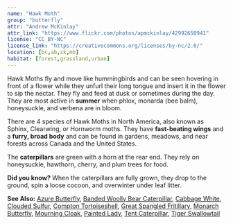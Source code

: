 ```yaml
---
name: "Hawk Moth"
group: "butterfly"
attr: "Andrew McKinlay"
attr_link: "https://www.flickr.com/photos/apmckinlay/42992650941"
license: "CC BY-NC"
license_link: "https://creativecommons.org/licenses/by-nc/2.0/"
location: [bc,ab,sk,mb]
habitat: [forest,grassland,urban]
---
```

Hawk Moths fly and move like hummingbirds and can be seen hovering in front of a flower while they unfurl their long tongue and insert it in the flower to sip the nectar. They fly and feed at dusk or sometimes during the day. They are most active in **summer** when phlox, monarda (bee balm), honeysuckle, and verbena are in bloom.

There are 4 species of Hawk Moths in North America, also known as Sphinx, Clearwing, or Hornworm moths. They have **fast-beating wings** and a **furry, broad body** and can be found in gardens, meadows, and near forests across Canada and the United States.

The **caterpillars** are green with a horn at the rear end. They rely on honeysuckle, hawthorn, cherry, and plum trees for food.

**Did you know?** When the caterpillars are fully grown, they drop to the ground, spin a loose cocoon, and overwinter under leaf litter.

<!-- generated, do not edit -->
**See Also:**
[Azure Butterfly](/{{section}}/azurebut),
[Banded Woolly Bear Caterpillar](/{{section}}/bandwb),
[Cabbage White](/{{section}}/cabbgwht),
[Clouded Sulfur](/{{section}}/cloudsulf),
[Compton Tortoiseshell](/{{section}}/comptort),
[Great Spangled Fritillary](/{{section}}/greatfrit),
[Monarch Butterfly](/{{section}}/monarch),
[Mourning Cloak](/{{section}}/mournbut),
[Painted Lady](/{{section}}/paintbut),
[Tent Caterpillar](/{{section}}/tentcat),
[Tiger Swallowtail](/{{section}}/tigerbut)
